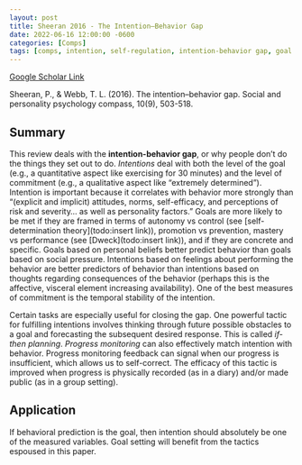 ```yaml
---
layout: post
title: Sheeran 2016 - The Intention–Behavior Gap
date: 2022-06-16 12:00:00 -0600
categories: [Comps]
tags: [comps, intention, self-regulation, intention-behavior gap, goal setting, feedback]
---
```

[Google Scholar Link](https://scholar.google.com/scholar?hl=en&as_sdt=0%2C45&q=intention+behavior+gap&btnG=)

Sheeran, P., & Webb, T. L. (2016). The intention–behavior gap. Social and personality psychology compass, 10(9), 503-518.

## Summary
This review deals with the **intention-behavior gap**, or why people don’t do the things they set out to do.  _Intentions_ deal with both the level of the goal (e.g., a quantitative aspect like exercising for 30 minutes) and the level of commitment (e.g., a qualitative aspect like “extremely determined”).  Intention is important because it correlates with behavior more strongly than “(explicit and implicit) attitudes, norms, self-efficacy, and perceptions of risk and severity… as well as personality factors.”  Goals are more likely to be met if they are framed in terms of autonomy vs control (see [self-determination theory](todo:insert link)), promotion vs prevention, mastery vs performance (see [Dweck](todo:insert link)), and if they are concrete and specific.  Goals based on personal beliefs better predict behavior than goals based on social pressure.  Intentions based on feelings about performing the behavior are better predictors of behavior than intentions based on thoughts regarding consequences of the behavior (perhaps this is the affective, visceral element increasing availability).  One of the best measures of commitment is the temporal stability of the intention.

Certain tasks are especially useful for closing the gap.  One powerful tactic for fulfilling intentions involves thinking through future possible obstacles to a goal and forecasting the subsequent desired response.  This is called _if-then planning_.  _Progress monitoring_ can also effectively match intention with behavior.  Progress monitoring feedback can signal when our progress is insufficient, which allows us to self-correct.  The efficacy of this tactic is improved when progress is physically recorded (as in a diary) and/or made public (as in a group setting).

## Application
If behavioral prediction is the goal, then intention should absolutely be one of the measured variables.  Goal setting will benefit from the tactics espoused in this paper.
